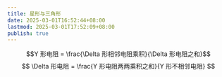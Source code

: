 ```yaml
---
title: 星形与三角形
date: 2025-03-01T16:52:44+08:00
lastmod: 2025-03-01T17:52:09+08:00
publish: true
---
```


$$Y 形电阻 = \frac{\Delta 形相邻电阻乘积}{\Delta 形电阻之和}$$
$$
\Delta 形电阻 = \frac{Y 形电阻两两乘积之和}{Y 形不相邻电阻}
$$
